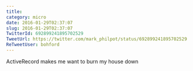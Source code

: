 ```yaml
---
title: 
category: micro
date: 2016-01-29T02:37:07
slug: 2016-01-29T02:37:07
TwitterId: 692899241895702529
TweetUrl: https://twitter.com/mark_philpot/status/692899241895702529
ReTweetUser: bohford
---
```


<i class="fa fa-retweet" aria-hidden="true"></i> ActiveRecord makes me want to burn my house down